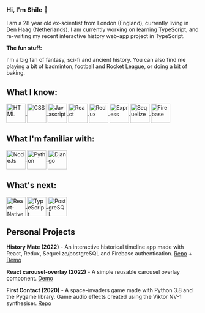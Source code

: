 ### Hi, I'm Shile 👋

I am a 28 year old ex-scientist from London (England), currently living in Den Haag (Netherlands). I am currently working on learning TypeScript, and re-writing my recent interactive history web-app project in TypeScript.

**The fun stuff:**

I'm a big fan of fantasy, sci-fi and ancient history. You can also find me playing a bit of badminton, football and Rocket League, or doing a bit of baking.

<!-- <a href="#" target="blank"> </a>
 -->
## What I know:

<a href="#" target="blank">  <img align="center" alt="HTML" title="HTML"  src="https://cdn-icons-png.flaticon.com/512/1183/1183671.png" width="50" height="50"/> 
 </a>
<a href="#" target="blank">  <img  alt="CSS" title="CSS" align="center"  src="https://cdn-icons-png.flaticon.com/512/5486/5486420.png" width="50" height="50"/>
 </a>
<a href="#" target="blank">  <img align="center"  alt="Javascript" title="Javascript"  src="https://cdn-icons-png.flaticon.com/512/1548/1548791.png" width="50" height="50"/>
 </a>
<a href="#" target="blank"><img align="center"  alt="React" title="React"  src="https://cdn-icons-png.flaticon.com/512/1183/1183621.png" width="50" height="50"/> </a>
<a href="#" target="blank"><img align="center"  alt="Redux" title="Redux"  src="https://simpleicons.org/icons/redux.svg" width="50" height="50"/>  </a>
<a href="#" target="blank">  <img align="center"  alt="Express" title="Express"  src="https://simpleicons.org/icons/express.svg" width="50" height="50"/>
 </a>
<a href="#" target="blank"> <img align="center"  alt="Sequelize" title="Sequelize"  src="https://simpleicons.org/icons/sequelize.svg" width="50" height="50"/>
  </a>
<a href="#" target="blank">   <img align="center"  alt="Firebase" title="Firebase"  src="https://simpleicons.org/icons/firebase.svg" width="50" height="50"/>
 </a>

## What I'm familiar with:

 <a href="#" target="blank"><img align="center"  alt="NodeJs" title="NodeJs" src="https://cdn-icons-png.flaticon.com/512/919/919825.png" width="50" height="50"/> 
  </a>
 <a href="#" target="blank">    <img align="center"  alt="Python" title="Python"  src="https://cdn-icons-png.flaticon.com/512/5968/5968350.png" width="50" height="50"/> 
 </a>
<a href="#" target="blank">    <img align="center"  alt="Django" title="Django"  src="https://simpleicons.org/icons/django.svg" width="50" height="50"/>
 </a>

 
## What's next:
 
 <a href="#" target="blank"> <img align="center"  alt="React-Native" title="React-Native"  src="https://seeklogo.com/images/R/react-native-logo-221C671C70-seeklogo.com.png" class="test" width="50" height="50"/> 
 </a>
<a href="#" target="blank"> <img align="center"  alt="TypeScript" title="TypeScript"  src="https://simpleicons.org/icons/typescript.svg" width="50" height="50"/>
 </a>
<a href="#" target="blank"> <img align="center"  alt="PostgreSQL" title="PostgreSQL"  src="https://cdn-icons-png.flaticon.com/512/5968/5968342.png" width="50" height="50"/>
 </a>
 
 
 ## Personal Projects

 **History Mate (2022)** - An interactive historical timeline app made with React, Redux, Sequelize/postgreSQL and Firebase authentication. [Repo](https://github.com/arkhamz/30-years-front)  +  [Demo](https://historymate.netlify.app/)
 
 **React carousel-overlay (2022)** - A simple reusable carousel overlay component. [Demo](https://nature-carousel-shile.netlify.app/)

 **First Contact (2020)** - A space-invaders game made with Python 3.8 and the Pygame library. Game audio effects created  using the Viktor NV-1 synthesiser. [Repo](https://github.com/arkhamz/first-contact)
 

<!--
**arkhamz/arkhamz** is a ✨ _special_ ✨ repository because its `README.md` (this file) appears on your GitHub profile.


Here are some ideas to get you started:

- 🔭 I’m currently working on ...
- 🌱 I’m currently learning ...
- 👯 I’m looking to collaborate on ...
- 🤔 I’m looking for help with ...
- 💬 Ask me about ...
- 📫 How to reach me: ...
- ⚡ Fun fact: ...
-->
